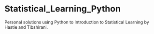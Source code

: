 # Statistical_Learning_Python
Personal solutions using Python to Introduction to Statistical Learning by Hastie and Tibshirani. 
